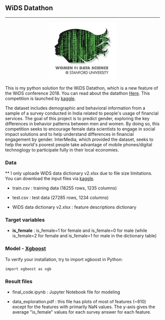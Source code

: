 ## WiDS Datathon

_____

 

<p align="center">

  <img src="./img/wids-logo.jpg" >

</p>

 

This is my python solution for the WiDS Datathon, which is a new feature of the WiDS conference 2018. You can read about the datathon [Here](http://www.widsconference.org/datathon.html). This competition is launched by [kaggle](https://www.kaggle.com/c/wids2018datathon).

 

The dataset includes demographic and behavioral information from a sample of a survey conducted in India related to people's  usage of financial services. The goal of this project is to predict gender, exploring the key differences in behavior patterns between men and women. By doing so, this competition seeks to encourage female data scientists to engage in social impact solutions and to help understand differences in financial engagement by gender. InterMedia, which provided the dataset, seeks to help the world's poorest people take advantage of mobile phones/digital technoglogy to participate fully in their local economies.

 

### Data

** I only uploade WiDS data dictionary v2.xlsx due to file size limitations. You can download the input files via [kaggle](https://www.kaggle.com/c/wids2018datathon).

- train.csv : training data (18255 rows, 1235 columns)

- test.csv : test data (27285 rows, 1234 columns)

- WiDS data dictionary v2.xlsx : feature descriptions dictionary

 

### Target variables

- <b>is_female</b> : is_female=1 for female and is_female=0 for male (while is_female=2 for female and is_female=1 for male in the dictionary table)

 

### Model - [Xgboost](http://xgboost.readthedocs.io/en/latest/python/python_intro.html)

To verify your installation, try to import xgboost in Python:

 

    import xgboost as xgb

 

 

 

 

### Result files

- final_code.ipynb : Jupyter Notebook file for modeling

- data_exploration.pdf : this file has plots of most of features (~810) except for the features with primarily NaN values. The y-axis gives the average "is_female" values for each survey answer for each feature.

 
